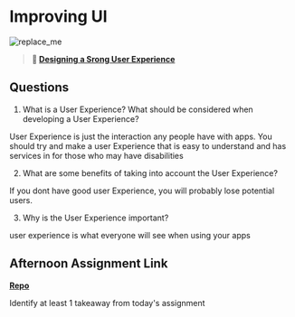 # Improving UI

![replace_me](https://codeworks.blob.core.windows.net/public/assets/img/illustrations/placeholder.svg)

> **📖 [Designing a Srong User Experience](https://codeworksacademy.com/fs-student-guide/resources/wk7/03-Creating-Good-UX)**

## Questions

1. What is a User Experience? What should be considered when developing a User Experience?

User Experience is just the interaction any people have with apps.
You should try and make a user Experience that is easy to understand and has services in for those who may have disabilities

2. What are some benefits of taking into account the User Experience?

If you dont have good user Experience, you will probably lose potential users.

3. Why is the User Experience important?

user experience is what everyone will see when using your apps

## Afternoon Assignment Link

**[Repo](https://github.com/JackFox77/<ASSIGNMENT_REPO>)**

Identify at least 1 takeaway from today's assignment

